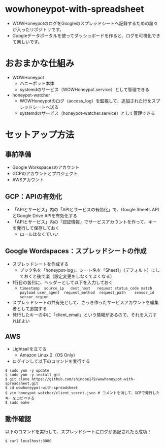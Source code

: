 # wowhoneypot-with-spreadsheet

- WOWHoneypotのログをGoogleのスプレッドシートへ記録するための諸々が入ったリポジトリです。
- Googleデータポータルを使ってダッシュボードを作ると、ログを可視化できて楽しいです。

# おおまかな仕組み

- WOWHoneypot
  - ハニーポット本体
  - systemdのサービス（WOWHoneypot.service）として管理できる
- honeypot-watcher
  - WOWHoneypotのログ（access_log）を監視して、追加された行をスプレッドシートへ送る
  - systemdのサービス（honeypot-watcher.service）として管理できる

# セットアップ方法

## 事前準備

- Google Workspacesのアカウント
- GCPのアカウントとプロジェクト
- AWSアカウント

## GCP：APIの有効化

- 「APIとサービス」内の「APIとサービスの有効化」で、Google Sheets APIとGoogle Drive APIを有効化する
- 「APIとサービス」内の「認証情報」でサービスアカウントを作って、キーを発行して保存しておく
  - ロールはなくていい

## Google Wordspaces：スプレッドシートの作成

- スプレッドシートを作成する
  - ブック名を「honeypot-log」、シート名を「Sheet1」（デフォルト）にしておくと後で楽（設定変更をしなくてよくなる）
- 1行目の各列に、ヘッダーとして以下を入力しておく
  - `timestamp	source_ip	dest_host	request	status_code	match	payload	user_agent	request_method	request_path	sensor_id	sensor_region`
-  スプレッドシートの共有先として、さっき作ったサービスアカウントを編集者として追加する
  - 発行したキーの中に「client_email」という情報があるので、それを入力すればよい

## AWS

- Lightsailを立てる
  - Amazon Linux 2（OS Only）
- ログインして以下のコマンドを実行する

```
$ sudo yum -y update
$ sudo yum -y install git
$ git clone https://github.com/shinobe179/wowhoneypot-with-spreadsheet.git
$ cd wowhoneypot-with-spreadsheet
$ vim honeypot-watcher/client_secret.json # コメントを消して、GCPで発行したキーをコピペする
$ sudo make
```

## 動作確認

以下のコマンドを実行して、スプレッドシートにログが追記されたら成功！

```
$ curl localhost:8080
```
